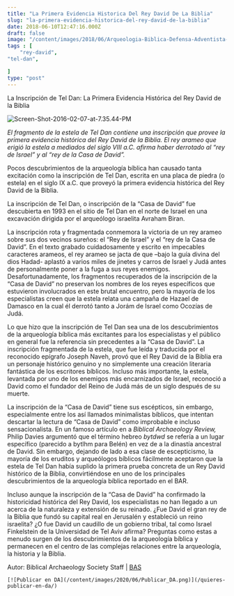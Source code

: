 ```yaml
---
title: "La Primera Evidencia Historica Del Rey David De La Biblia"
slug: "la-primera-evidencia-historica-del-rey-david-de-la-biblia"
date: 2018-06-10T12:47:16.000Z
draft: false
image: "/content/images/2018/06/Arqueologia-Biblica-Defensa-Adventista-5.png"
tags : [
    "rey-david",
"tel-dan",

]
type: "post"
---
```


   La Inscripción de Tel Dan: La Primera Evidencia Histórica del Rey David de la Biblia

 ![Screen-Shot-2016-02-07-at-7.35.44-PM](/content/images/2018/06/Screen-Shot-2016-02-07-at-7.35.44-PM.png)

 *El fragmento de la estela de Tel Dan contiene una inscripción que provee la primera evidencia histórica del Rey David de la Biblia. El rey arameo que erigió la estela a mediados del siglo VIII a.C. afirma haber derrotado al “rey de Israel” y al “rey de la Casa de David”.*

 Pocos descubrimientos de la arqueología bíblica han causado tanta excitación como la inscripción de Tel Dan, escrita en una placa de piedra (o estela) en el siglo IX a.C. que proveyó la primera evidencia histórica del Rey David de la Biblia.

 La inscripción de Tel Dan, o inscripción de la “Casa de David” fue descubierta en 1993 en el sitio de Tel Dan en el norte de Israel en una excavación dirigida por el arqueólogo israelita Avraham Biran.

 La inscripción rota y fragmentada conmemora la victoria de un rey arameo sobre sus dos vecinos sureños: el “Rey de Israel” y el “rey de la Casa de David”. En el texto grabado cuidadosamente y escrito en impecables caracteres arameos, el rey arameo se jacta de que –bajo la guía divina del dios Hadad- aplastó a varios miles de jinetes y carros de Israel y Judá antes de personalmente poner a la fuga a sus reyes enemigos. Desafortunadamente, los fragmentos recuperados de la inscripción de la “Casa de David” no preservan los nombres de los reyes específicos que estuvieron involucrados en este brutal encuentro, pero la mayoría de los especialistas creen que la estela relata una campaña de Hazael de Damasco en la cual él derrotó tanto a Jorám de Israel como Ocozías de Judá.

 Lo que hizo que la inscripción de Tel Dan sea una de los descubrimientos de la arqueología bíblica más excitantes para los especialistas y el público en general fue la referencia sin precedentes a la “Casa de David”. La inscripción fragmentada de la estela, que fue leída y traducida por el reconocido epígrafo Joseph Naveh, provó que el Rey David de la Biblia era un personaje histórico genuino y no simplemente una creación literaria fantástica de los escritores bíblicos. Incluso más importante, la estela, levantada por uno de los enemigos más encarnizados de Israel, reconoció a David como el fundador del Reino de Judá más de un siglo después de su muerte.

 La inscripción de la “Casa de David” tiene sus escépticos, sin embargo, especialmente entre los así llamados minimalistas bíblicos, que intentan descartar la lectura de “Casa de David” como improbable e incluso sensacionalista. En un famoso artículo en a *Biblical Archaeology Review,* Philip Davies argumentó que el término hebreo *bytdwd* se refería a un lugar específico (parecido a bytlhm para Belén) en vez de a la dinastía ancestral de David. Sin embargo, dejando de lado a esa clase de escepticismo, la mayoría de los eruditos y arqueólogos bíblicos fácilmente aceptaron que la estela de Tel Dan había suplido la primera prueba concreta de un Rey David histórico de la Biblia, convirtiéndose en uno de los principales descubrimientos de la arqueología bíblica reportado en el BAR.

 Incluso aunque la inscripción de la “Casa de David” ha confirmado la historicidad histórica del Rey David, los especialistas no han llegado a un acerca de la naturaleza y extensión de su reinado. ¿Fue David el gran rey de la Biblia que fundó su capital real en Jerusalén y estableció un reino israelita? ¿O fue David un caudillo de un gobierno tribal, tal como Israel Finkelstein de la Universidad de Tel Aviv afirma? Preguntas como estas a menudo surgen de los descubrimientos de la arqueología bíblica y permanecen en el centro de las complejas relaciones entre la arqueología, la historia y la Biblia.

 Autor: Biblical Archaeology Society Staff | [BAS](http://www.biblicalarchaeology.org/daily/biblical-artifacts/artifacts-and-the-bible/the-tel-dan-inscription-the-first-historical-evidence-of-the-king-david-bible-story)

    [![Publicar en DA](/content/images/2020/06/Publicar_DA.png)](/quieres-publicar-en-da/) 